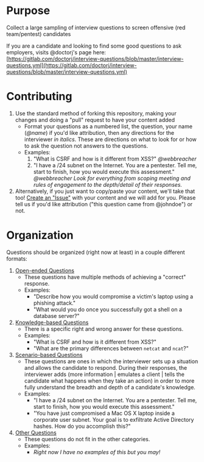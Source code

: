 # Purpose
Collect a large sampling of interview questions to screen offensive (red team/pentest) candidates

If you are a candidate and looking to find some good questions to ask employers, visits @doctorj's page here: [https://gitlab.com/doctorj/interview-questions/blob/master/interview-questions.yml](https://gitlab.com/doctorj/interview-questions/blob/master/interview-questions.yml)

# Contributing
1. Use the standard method of forking this repository, making your changes and doing a "pull" request to have your content added
   - Format your questions as a numbered list, the question, your name (*@name*) if you'd like attribution, then any directions for the interviewer *in italics*. These are directions on what to look for or how to ask the question not answers to the questions.
   - Examples:
      1. "What is CSRF and how is it different from XSS?" *@webbreacher*
      1. "I have a /24 subnet on the Internet. You are a pentester. Tell me, start to finish, how you would execute this assessment." *@webbreacher* *Look for everything from scoping meeting and rules of engagement to the depth/detail of their responses.*
2. Alternatively, if you just want to copy/paste your content, we'll take that too! [Create an "Issue"](https://github.com/WebBreacher/offensiveinterview/issues) with your content and we will add for you. Please tell us if you'd like attribution ("this question came from @johndoe") or not.

# Organization
Questions should be organized (right now at least) in a couple different formats:

1. [Open-ended Questions](https://github.com/Sorsnce/blue-team/blob/master/BlueTeam-Interview/open.md)
   - These questions have multiple methods of achieving a "correct" response. 
   - Examples:
      - "Describe how you would compromise a victim's laptop using a phishing attack."
      - "What would you do once you successfully got a shell on a database server?"
2. [Knowledge-based Questions](https://github.com/Sorsnce/blue-team/blob/master/BlueTeam-Interview/knowledge.md)
   - There is a specific right and wrong answer for these questions.
   - Examples:
      - "What is CSRF and how is it different from XSS?"
      - "What are the primary differences between ```netcat``` and ```ncat```?"
3. [Scenario-based Questions](https://github.com/Sorsnce/blue-team/blob/master/BlueTeam-Interview/scenario.md)
   - These questions are ones in which the interviewer sets up a situation and allows the candidate to respond. During their responses, the interviewer adds (more information | emulates a client | tells the candidate what happens when they take an action) in order to more fully understand the breadth and depth of a candidate's knowledge.
   - Examples:
      - "I have a /24 subnet on the Internet. You are a pentester. Tell me, start to finish, how you would execute this assessment."
      - "You have just compromised a Mac OS X laptop inside a corporate user subnet. Your goal is to exfiltrate Active Directory hashes. How do you accomplish this?"
4. [Other Questions](https://github.com/Sorsnce/blue-team/blob/master/BlueTeam-Interview/other.md)
   - These questions do not fit in the other categories. 
   - Examples:
      - *Right now I have no examples of this but you may!*
